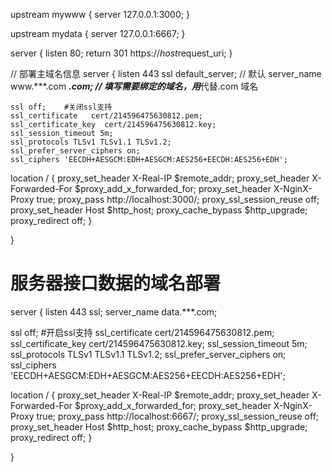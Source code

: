 
upstream mywww {
 server 127.0.0.1:3000;
}

upstream mydata {
   server 127.0.0.1:6667;
}

server {
  listen 80;
  return 301 https://$host$request_uri;
}

//  部署主域名信息
server {
    listen 443 ssl default_server;     // 默认
    server_name  www.***.com ***.com;   // 填写需要绑定的域名，用***代替.com 域名


    ssl off;    #关闭ssl支持
    ssl_certificate   cert/214596475630812.pem;
    ssl_certificate_key  cert/214596475630812.key;
    ssl_session_timeout 5m;
    ssl_protocols TLSv1 TLSv1.1 TLSv1.2;
    ssl_prefer_server_ciphers on;
    ssl_ciphers 'EECDH+AESGCM:EDH+AESGCM:AES256+EECDH:AES256+EDH';


  location / {
    proxy_set_header X-Real-IP $remote_addr;
    proxy_set_header X-Forwarded-For $proxy_add_x_forwarded_for;
    proxy_set_header X-NginX-Proxy true;
    proxy_pass http://localhost:3000/;
    proxy_ssl_session_reuse off;
    proxy_set_header Host $http_host;
    proxy_cache_bypass $http_upgrade;
    proxy_redirect off;
  }
 
}



# 服务器接口数据的域名部署
server {
  listen 443  ssl;
  server_name  data.***.com;


  ssl off;    #开启ssl支持
  ssl_certificate   cert/214596475630812.pem;
  ssl_certificate_key  cert/214596475630812.key;
  ssl_session_timeout 5m;
  ssl_protocols TLSv1 TLSv1.1 TLSv1.2;
  ssl_prefer_server_ciphers on;
  ssl_ciphers 'EECDH+AESGCM:EDH+AESGCM:AES256+EECDH:AES256+EDH';


  location / {
    proxy_set_header X-Real-IP $remote_addr;
    proxy_set_header X-Forwarded-For $proxy_add_x_forwarded_for;
    proxy_set_header X-NginX-Proxy true;
    proxy_pass http://localhost:6667/;
    proxy_ssl_session_reuse off;
    proxy_set_header Host $http_host;
    proxy_cache_bypass $http_upgrade;
    proxy_redirect off;
  }


 
}



